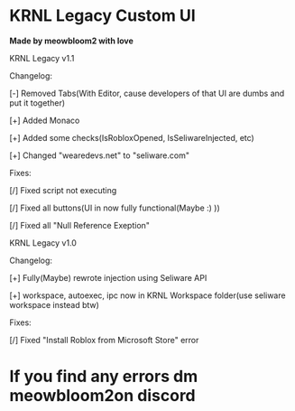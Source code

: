 # KRNL Legacy Custom UI
**Made by meowbloom2 with love**

KRNL Legacy v1.1

Changelog:

[-] Removed Tabs(With Editor, cause developers of that UI are dumbs and put it together)

[+] Added Monaco

[+] Added some checks(IsRobloxOpened, IsSeliwareInjected, etc)

[+] Changed "wearedevs.net" to "seliware.com"

Fixes:

[/] Fixed script not executing

[/] Fixed all buttons(UI in now fully functional(Maybe :) ))

[/] Fixed all "Null Reference Exeption"


KRNL Legacy v1.0

Changelog:

[+] Fully(Maybe) rewrote injection using Seliware API

[+] workspace, autoexec, ipc now in KRNL Workspace folder(use seliware workspace instead btw)

Fixes:

[/] Fixed "Install Roblox from Microsoft Store" error

# If you find any errors dm meowbloom2on discord
